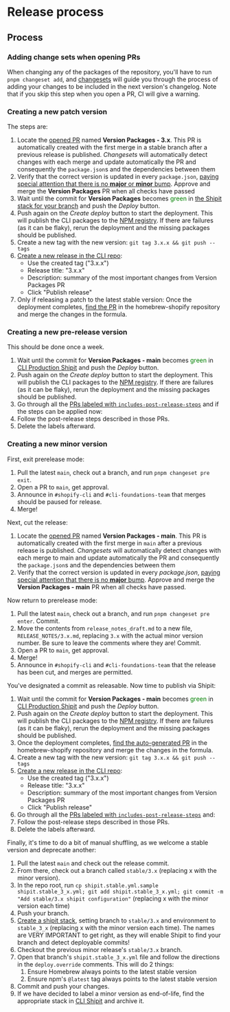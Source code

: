 # Release process

## Process

### Adding change sets when opening PRs

When changing any of the packages of the repository,
you'll have to run `pnpm changeset add`,
and [changesets](https://github.com/changesets/changesets) will guide you through the process of adding your changes to be included in the next version's changelog.
Note that if you skip this step when you open a PR,
CI will give a warning.

### Creating a new patch version
The steps are:
1. Locate the [opened PR](https://github.com/Shopify/cli/pulls?q=is%3Apr+is%3Aopen+in%3Atitle+%22Version+Packages%22) named **Version Packages - 3.x**. This PR is automatically created with the first merge in a stable branch after a previous release is published. _Changesets_ will automatically detect changes with each merge and update automatically the PR and consequently the `package.json`s and the dependencies between them
2. Verify that the correct version is updated in every `package.json`, <ins>paying special attention that there is no **major** or **minor** bump</ins>. Approve and merge the **Version Packages** PR when all checks have passed
3. Wait until the commit for **Version Packages** becomes <font color="green">green</font> in [the Shipit stack for your branch](https://shipit.shopify.io/shopify/cli) and push the _Deploy_ button.
4. Push again on the _Create deploy_ button to start the deployment. This will publish the CLI packages to the [NPM registry](https://www.npmjs.com/package/@shopify/cli). If there are failures (as it can be flaky), rerun the deployment and the missing packages should be published.
5. Create a new tag with the new version: `git tag 3.x.x && git push --tags`
6. [Create a new release in the CLI repo](https://github.com/Shopify/cli/releases/new):
    * Use the created tag ("3.x.x")
    * Release title: "3.x.x"
    * Description: summary of the most important changes from Version Packages PR
    * Click "Publish release"
7. Only if releasing a patch to the latest stable version: Once the deployment completes, [find the PR](https://github.com/Shopify/homebrew-shopify/pulls?q=is%3Apr+is%3Aopen+Shopify+CLI) in the homebrew-shopify repository and merge the changes in the formula.

### Creating a new pre-release version

This should be done once a week.

1. Wait until the commit for **Version Packages - main** becomes <font color="green">green</font> in [CLI Production Shipit](https://shipit.shopify.io/shopify/cli/production) and push the _Deploy_ button.
2. Push again on the _Create deploy_ button to start the deployment. This will publish the CLI packages to the [NPM registry](https://www.npmjs.com/package/@shopify/cli). If there are failures (as it can be flaky), rerun the deployment and the missing packages should be published.
3. Go through all the [PRs labeled with `includes-post-release-steps`](https://github.com/Shopify/cli/issues?q=label%3Aincludes-post-release-steps+is%3Aclosed) and if the steps can be applied now:
  1. Follow the post-release steps described in those PRs.
  2. Delete the labels afterward.

### Creating a new minor version

First, exit prerelease mode:

1. Pull the latest `main`, check out a branch, and run `pnpm changeset pre exit`.
2. Open a PR to `main`, get approval.
3. Announce in `#shopify-cli` and `#cli-foundations-team` that merges should be paused for release.
4. Merge!

Next, cut the release:

1. Locate the [opened PR](https://github.com/Shopify/cli/pulls?q=is%3Apr+is%3Aopen+in%3Atitle+%22Version+Packages+-+main%22) named **Version Packages - main**. This PR is automatically created with the first merge in `main` after a previous release is published. _Changesets_ will automatically detect changes with each merge to main and update automatically the PR and consequently the `package.json`s and the dependencies between them
2. Verify that the correct version is updated in every _package.json_, <ins>paying special attention that there is no **major** bump</ins>. Approve and merge the **Version Packages - main** PR when all checks have passed.

Now return to prerelease mode:

1. Pull the latest `main`, check out a branch, and run `pnpm changeset pre enter`. Commit.
2. Move the contents from `release_notes_draft.md` to a new file, `RELEASE_NOTES/3.x.md`, replacing `3.x` with the actual minor version number. Be sure to leave the comments where they are! Commit.
3. Open a PR to `main`, get approval.
4. Merge!
5. Announce in `#shopify-cli` and `#cli-foundations-team` that the release has been cut, and merges are permitted.

You've designated a commit as releasable. Now time to publish via Shipit:

1. Wait until the commit for **Version Packages - main** becomes <font color="green">green</font> in [CLI Production Shipit](https://shipit.shopify.io/shopify/cli/production) and push the _Deploy_ button.
2. Push again on the _Create deploy_ button to start the deployment. This will publish the CLI packages to the [NPM registry](https://www.npmjs.com/package/@shopify/cli). If there are failures (as it can be flaky), rerun the deployment and the missing packages should be published.
3. Once the deployment completes, [find the auto-generated PR](https://github.com/Shopify/homebrew-shopify/pulls?q=is%3Apr+is%3Aopen+Shopify+CLI) in the homebrew-shopify repository and merge the changes in the formula.
4. Create a new tag with the new version: `git tag 3.x.x && git push --tags`
5. [Create a new release in the CLI repo](https://github.com/Shopify/cli/releases/new):
    * Use the created tag ("3.x.x")
    * Release title: "3.x.x"
    * Description: summary of the most important changes from Version Packages PR
    * Click "Publish release"
6. Go through all the [PRs labeled with `includes-post-release-steps`](https://github.com/Shopify/cli/issues?q=label%3Aincludes-post-release-steps+is%3Aclosed) and:
  1. Follow the post-release steps described in those PRs.
  2. Delete the labels afterward.

Finally, it's time to do a bit of manual shuffling, as we welcome a stable version and deprecate another:

1. Pull the latest `main` and check out the release commit.
2. From there, check out a branch called `stable/3.x` (replacing x with the minor version).
3. In the repo root, run `cp shipit.stable.yml.sample shipit.stable_3_x.yml; git add shipit.stable_3_x.yml; git commit -m "Add stable/3.x shipit configuration"` (replacing x with the minor version each time)
4. Push your branch.
5. [Create a shipit stack](https://shipit.shopify.io/stacks/new), setting branch to `stable/3.x` and environment to `stable_3_x` (replacing x with the minor version each time). The names are VERY IMPORTANT to get right, as they will enable Shipit to find your branch and detect deployable commits!
6. Checkout the previous minor release's `stable/3.x` branch.
7. Open that branch's `shipit.stable_3_x.yml` file and follow the directions in the `deploy.override` comments. This will do 2 things:
    1. Ensure Homebrew always points to the latest stable version
    2. Ensure npm's `@latest` tag always points to the latest stable version
8. Commit and push your changes.
9. If we have decided to label a minor version as end-of-life, find the appropriate stack in [CLI Shipit](https://shipit.shopify.io/shopify/cli) and archive it.
